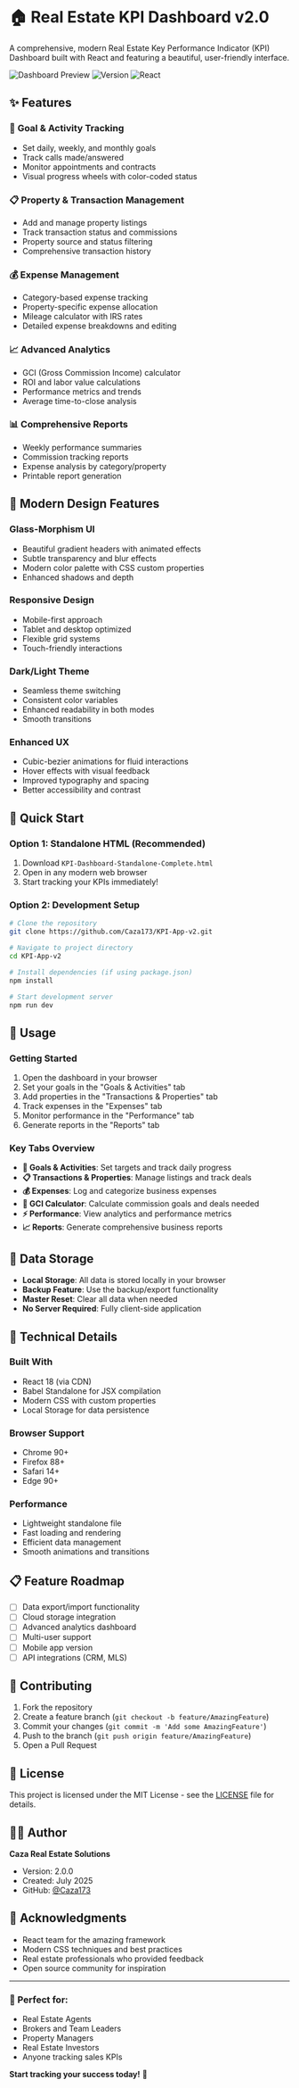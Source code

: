 # 🏠 Real Estate KPI Dashboard v2.0

A comprehensive, modern Real Estate Key Performance Indicator (KPI) Dashboard built with React and featuring a beautiful, user-friendly interface.

![Dashboard Preview](https://img.shields.io/badge/Status-Production%20Ready-brightgreen)
![Version](https://img.shields.io/badge/Version-2.0.0-blue)
![React](https://img.shields.io/badge/React-18.0-61dafb)

## ✨ Features

### 🎯 **Goal & Activity Tracking**
- Set daily, weekly, and monthly goals
- Track calls made/answered
- Monitor appointments and contracts
- Visual progress wheels with color-coded status

### 📋 **Property & Transaction Management**
- Add and manage property listings
- Track transaction status and commissions
- Property source and status filtering
- Comprehensive transaction history

### 💰 **Expense Management**
- Category-based expense tracking
- Property-specific expense allocation
- Mileage calculator with IRS rates
- Detailed expense breakdowns and editing

### 📈 **Advanced Analytics**
- GCI (Gross Commission Income) calculator
- ROI and labor value calculations
- Performance metrics and trends
- Average time-to-close analysis

### 📊 **Comprehensive Reports**
- Weekly performance summaries
- Commission tracking reports
- Expense analysis by category/property
- Printable report generation

## 🎨 Modern Design Features

### **Glass-Morphism UI**
- Beautiful gradient headers with animated effects
- Subtle transparency and blur effects
- Modern color palette with CSS custom properties
- Enhanced shadows and depth

### **Responsive Design**
- Mobile-first approach
- Tablet and desktop optimized
- Flexible grid systems
- Touch-friendly interactions

### **Dark/Light Theme**
- Seamless theme switching
- Consistent color variables
- Enhanced readability in both modes
- Smooth transitions

### **Enhanced UX**
- Cubic-bezier animations for fluid interactions
- Hover effects with visual feedback
- Improved typography and spacing
- Better accessibility and contrast

## 🚀 Quick Start

### **Option 1: Standalone HTML (Recommended)**
1. Download `KPI-Dashboard-Standalone-Complete.html`
2. Open in any modern web browser
3. Start tracking your KPIs immediately!

### **Option 2: Development Setup**
```bash
# Clone the repository
git clone https://github.com/Caza173/KPI-App-v2.git

# Navigate to project directory
cd KPI-App-v2

# Install dependencies (if using package.json)
npm install

# Start development server
npm run dev
```

## 📱 Usage

### **Getting Started**
1. Open the dashboard in your browser
2. Set your goals in the "Goals & Activities" tab
3. Add properties in the "Transactions & Properties" tab
4. Track expenses in the "Expenses" tab
5. Monitor performance in the "Performance" tab
6. Generate reports in the "Reports" tab

### **Key Tabs Overview**

- **🎯 Goals & Activities**: Set targets and track daily progress
- **📋 Transactions & Properties**: Manage listings and track deals
- **💰 Expenses**: Log and categorize business expenses
- **💎 GCI Calculator**: Calculate commission goals and deals needed
- **⚡ Performance**: View analytics and performance metrics
- **📈 Reports**: Generate comprehensive business reports

## 💾 Data Storage

- **Local Storage**: All data is stored locally in your browser
- **Backup Feature**: Use the backup/export functionality
- **Master Reset**: Clear all data when needed
- **No Server Required**: Fully client-side application

## 🔧 Technical Details

### **Built With**
- React 18 (via CDN)
- Babel Standalone for JSX compilation
- Modern CSS with custom properties
- Local Storage for data persistence

### **Browser Support**
- Chrome 90+
- Firefox 88+
- Safari 14+
- Edge 90+

### **Performance**
- Lightweight standalone file
- Fast loading and rendering
- Efficient data management
- Smooth animations and transitions

## 📋 Feature Roadmap

- [ ] Data export/import functionality
- [ ] Cloud storage integration
- [ ] Advanced analytics dashboard
- [ ] Multi-user support
- [ ] Mobile app version
- [ ] API integrations (CRM, MLS)

## 🤝 Contributing

1. Fork the repository
2. Create a feature branch (`git checkout -b feature/AmazingFeature`)
3. Commit your changes (`git commit -m 'Add some AmazingFeature'`)
4. Push to the branch (`git push origin feature/AmazingFeature`)
5. Open a Pull Request

## 📄 License

This project is licensed under the MIT License - see the [LICENSE](LICENSE) file for details.

## 👨‍💼 Author

**Caza Real Estate Solutions**
- Version: 2.0.0
- Created: July 2025
- GitHub: [@Caza173](https://github.com/Caza173)

## 🙏 Acknowledgments

- React team for the amazing framework
- Modern CSS techniques and best practices
- Real estate professionals who provided feedback
- Open source community for inspiration

---

### 🎯 Perfect for:
- Real Estate Agents
- Brokers and Team Leaders
- Property Managers
- Real Estate Investors
- Anyone tracking sales KPIs

**Start tracking your success today!** 🚀
